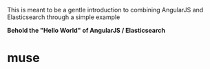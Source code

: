 This is meant to be a gentle introduction to combining AngularJS and Elasticsearch through a simple example

**Behold the "Hello World" of AngularJS / Elasticsearch**
# muse
